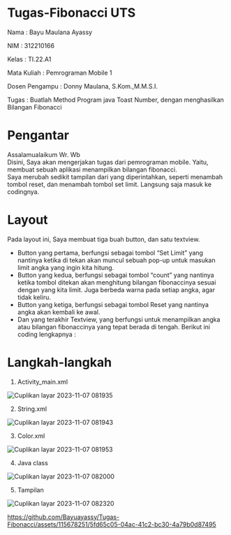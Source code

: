 # Tugas-Fibonacci UTS
Nama : Bayu Maulana Ayassy

NIM : 312210166

Kelas : TI.22.A1

Mata Kuliah : Pemrograman Mobile 1

Dosen Pengampu : Donny Maulana, S.Kom.,M.M.S.I.

Tugas : Buatlah Method Program java Toast Number, dengan menghasilkan Bilangan Fibonacci

# Pengantar
Assalamualaikum Wr. Wb <br>
Disini, Saya akan mengerjakan tugas dari pemrograman mobile. Yaitu, membuat sebuah aplikasi menampilkan bilangan fibonacci.<br>
Saya merubah sedikit tampilan dari yang diperintahkan, seperti menambah tombol reset, dan menambah tombol set limit. Langsung saja masuk ke codingnya.

# Layout
Pada layout ini, Saya membuat tiga buah button, dan satu textview. 
- Button yang pertama, berfungsi sebagai tombol “Set Limit” yang nantinya ketika di tekan akan muncul sebuah pop-up untuk masukan limit angka yang ingin kita hitung.
- Button yang kedua, berfungsi sebagai tombol “count” yang nantinya ketika tombol ditekan akan menghitung bilangan fibonaccinya sesuai dengan yang kita limit. Juga berbeda warna pada setiap angka, agar tidak keliru.
- Button yang ketiga, berfungsi sebagai tombol Reset yang nantinya angka akan kembali ke awal.
- Dan yang terakhir Textview, yang berfungsi untuk menampilkan angka atau bilangan fibonaccinya yang tepat berada di tengah.
Berikut ini coding lengkapnya :

# Langkah-langkah

1.  Activity_main.xml

![Cuplikan layar 2023-11-07 081935](https://github.com/Bayuayassy/Tugas-Fibonacci/assets/115678251/0a612e4f-943d-4b82-bb2b-422acefeebcb)

2.  String.xml

![Cuplikan layar 2023-11-07 081943](https://github.com/Bayuayassy/Tugas-Fibonacci/assets/115678251/4d3fa042-506d-4868-b563-3189537cf7df)

3.  Color.xml

![Cuplikan layar 2023-11-07 081953](https://github.com/Bayuayassy/Tugas-Fibonacci/assets/115678251/db1efc5e-64b2-4af1-be56-51eaad647d0c)

4.  Java class

![Cuplikan layar 2023-11-07 082000](https://github.com/Bayuayassy/Tugas-Fibonacci/assets/115678251/90f4af4e-708c-41ed-96dc-284f27023548)


5.  Tampilan 

![Cuplikan layar 2023-11-07 082320](https://github.com/Bayuayassy/Tugas-Fibonacci/assets/115678251/12c89dc4-e5f5-46fd-8c52-e1bb2bb99153)

https://github.com/Bayuayassy/Tugas-Fibonacci/assets/115678251/5fd65c05-04ac-41c2-bc30-4a79b0d87495






